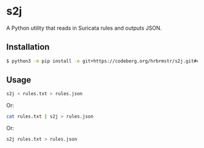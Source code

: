 # s2j

A Python utility that reads in Suricata rules and outputs JSON.

## Installation

```bash
$ python3 -m pip install -e git+https://codeberg.org/hrbrmstr/s2j.git#egg=s2j
```

## Usage

```bash
s2j < rules.txt > rules.json
```

Or:

```bash
cat rules.txt | s2j > rules.json
```

Or:

```bash
s2j rules.txt > rules.json
```
